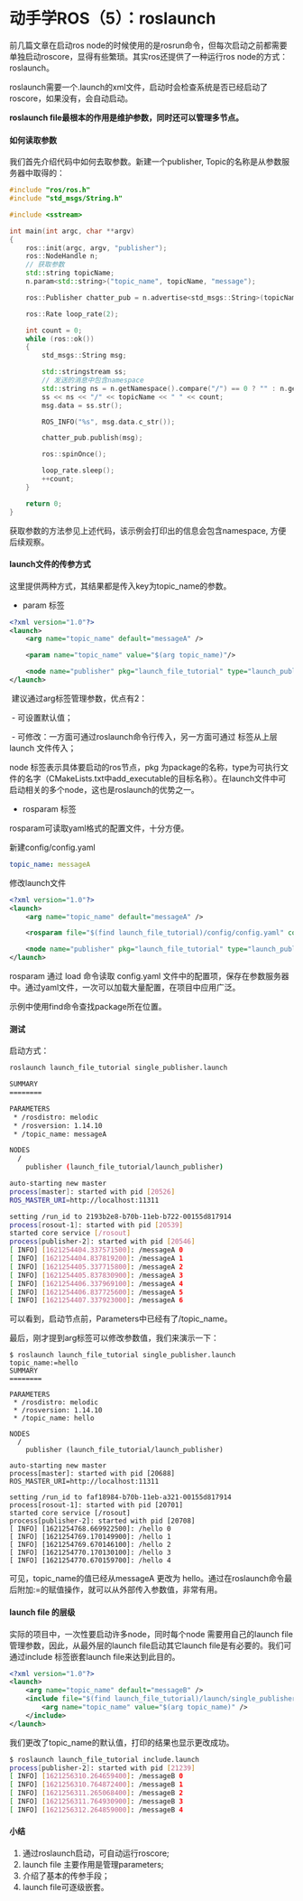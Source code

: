 

# 动手学ROS（5）：roslaunch

前几篇文章在启动ros node的时候使用的是rosrun命令，但每次启动之前都需要单独启动roscore，显得有些繁琐。其实ros还提供了一种运行ros node的方式：roslaunch。

roslaunch需要一个.launch的xml文件，启动时会检查系统是否已经启动了roscore，如果没有，会自动启动。

**roslaunch file最根本的作用是维护参数，同时还可以管理多节点。**

#### 如何读取参数

我们首先介绍代码中如何去取参数。新建一个publisher, Topic的名称是从参数服务器中取得的：

```c++
#include "ros/ros.h"
#include "std_msgs/String.h"

#include <sstream>

int main(int argc, char **argv)
{
    ros::init(argc, argv, "publisher");
    ros::NodeHandle n;
	// 获取参数
    std::string topicName;
    n.param<std::string>("topic_name", topicName, "message");

    ros::Publisher chatter_pub = n.advertise<std_msgs::String>(topicName, 100);

    ros::Rate loop_rate(2);

    int count = 0;
    while (ros::ok())
    {
        std_msgs::String msg;

        std::stringstream ss;
        // 发送的消息中包含namespace
        std::string ns = n.getNamespace().compare("/") == 0 ? "" : n.getNamespace();
        ss << ns << "/" << topicName << " " << count;
        msg.data = ss.str();

        ROS_INFO("%s", msg.data.c_str());

        chatter_pub.publish(msg);

        ros::spinOnce();

        loop_rate.sleep();
        ++count;
    }

    return 0;
}
```

获取参数的方法参见上述代码，该示例会打印出的信息会包含namespace, 方便后续观察。

#### launch文件的传参方式

这里提供两种方式，其结果都是传入key为topic_name的参数。

- param 标签

```xml
<?xml version="1.0"?>
<launch>
    <arg name="topic_name" default="messageA" />

    <param name="topic_name" value="$(arg topic_name)"/>

    <node name="publisher" pkg="launch_file_tutorial" type="launch_publisher" output="screen"/>
</launch>
```

​	建议通过arg标签管理参数，优点有2：

​		- 可设置默认值；

​		- 可修改：一方面可通过roslaunch命令行传入，另一方面可通过<include> 标签从上层launch 文件传入；

node 标签表示具体要启动的ros节点，pkg 为package的名称，type为可执行文件的名字（CMakeLists.txt中add_executable的目标名称）。在launch文件中可启动相关的多个node，这也是roslaunch的优势之一。

- rosparam 标签

rosparam可读取yaml格式的配置文件，十分方便。

新建config/config.yaml

```yaml
topic_name: messageA
```

修改launch文件

```xml
<?xml version="1.0"?>
<launch>
    <arg name="topic_name" default="messageA" />

    <rosparam file="$(find launch_file_tutorial)/config/config.yaml" command="load" />

    <node name="publisher" pkg="launch_file_tutorial" type="launch_publisher" output="screen"/>
</launch>
```

rosparam 通过 load 命令读取 config.yaml 文件中的配置项，保存在参数服务器中。通过yaml文件，一次可以加载大量配置，在项目中应用广泛。

示例中使用find命令查找package所在位置。

#### 测试

启动方式：

```bash
roslaunch launch_file_tutorial single_publisher.launch
```

```bash
SUMMARY
========

PARAMETERS
 * /rosdistro: melodic
 * /rosversion: 1.14.10
 * /topic_name: messageA

NODES
  /
    publisher (launch_file_tutorial/launch_publisher)

auto-starting new master
process[master]: started with pid [20526]
ROS_MASTER_URI=http://localhost:11311

setting /run_id to 2193b2e8-b70b-11eb-b722-00155d817914
process[rosout-1]: started with pid [20539]
started core service [/rosout]
process[publisher-2]: started with pid [20546]
[ INFO] [1621254404.337571500]: /messageA 0
[ INFO] [1621254404.837819200]: /messageA 1
[ INFO] [1621254405.337715800]: /messageA 2
[ INFO] [1621254405.837830900]: /messageA 3
[ INFO] [1621254406.337969100]: /messageA 4
[ INFO] [1621254406.837725600]: /messageA 5
[ INFO] [1621254407.337923000]: /messageA 6
```

可以看到，启动节点前，Parameters中已经有了/topic_name。

最后，刚才提到arg标签可以修改参数值，我们来演示一下：

```
$ roslaunch launch_file_tutorial single_publisher.launch topic_name:=hello
SUMMARY
========

PARAMETERS
 * /rosdistro: melodic
 * /rosversion: 1.14.10
 * /topic_name: hello

NODES
  /
    publisher (launch_file_tutorial/launch_publisher)

auto-starting new master
process[master]: started with pid [20688]
ROS_MASTER_URI=http://localhost:11311

setting /run_id to faf18984-b70b-11eb-a321-00155d817914
process[rosout-1]: started with pid [20701]
started core service [/rosout]
process[publisher-2]: started with pid [20708]
[ INFO] [1621254768.669922500]: /hello 0
[ INFO] [1621254769.170149900]: /hello 1
[ INFO] [1621254769.670146100]: /hello 2
[ INFO] [1621254770.170130100]: /hello 3
[ INFO] [1621254770.670159700]: /hello 4
```

可见，topic_name的值已经从messageA 更改为 hello。通过在roslaunch命令最后附加:=的赋值操作，就可以从外部传入参数值，非常有用。

#### launch file 的层级

实际的项目中，一次性要启动许多node，同时每个node 需要用自己的launch file管理参数，因此，从最外层的launch file启动其它launch file是有必要的。我们可通过include 标签嵌套launch file来达到此目的。

```xml
<?xml version="1.0"?>
<launch>
    <arg name="topic_name" default="messageB" />
    <include file="$(find launch_file_tutorial)/launch/single_publisher.launch" >
        <arg name="topic_name" value="$(arg topic_name)" />
    </include>
</launch>
```

我们更改了topic_name的默认值，打印的结果也显示更改成功。

```bash
$ roslaunch launch_file_tutorial include.launch 
process[publisher-2]: started with pid [21239]
[ INFO] [1621256310.264659400]: /messageB 0
[ INFO] [1621256310.764872400]: /messageB 1
[ INFO] [1621256311.265068400]: /messageB 2
[ INFO] [1621256311.764930900]: /messageB 3
[ INFO] [1621256312.264859000]: /messageB 4
```



#### 小结

1. 通过roslaunch启动，可自动运行roscore;
2. launch file 主要作用是管理parameters;
3. 介绍了基本的传参手段；
4. launch file可逐级嵌套。

